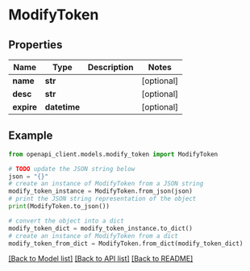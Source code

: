 # ModifyToken


## Properties

Name | Type | Description | Notes
------------ | ------------- | ------------- | -------------
**name** | **str** |  | [optional] 
**desc** | **str** |  | [optional] 
**expire** | **datetime** |  | [optional] 

## Example

```python
from openapi_client.models.modify_token import ModifyToken

# TODO update the JSON string below
json = "{}"
# create an instance of ModifyToken from a JSON string
modify_token_instance = ModifyToken.from_json(json)
# print the JSON string representation of the object
print(ModifyToken.to_json())

# convert the object into a dict
modify_token_dict = modify_token_instance.to_dict()
# create an instance of ModifyToken from a dict
modify_token_from_dict = ModifyToken.from_dict(modify_token_dict)
```
[[Back to Model list]](../README.md#documentation-for-models) [[Back to API list]](../README.md#documentation-for-api-endpoints) [[Back to README]](../README.md)



